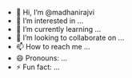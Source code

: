 - 👋 Hi, I’m @madhanirajvi
- 👀 I’m interested in ...
- 🌱 I’m currently learning ...
- 💞️ I’m looking to collaborate on ...
- 📫 How to reach me ...
- 😄 Pronouns: ...
- ⚡ Fun fact: ...

<!---
madhanirajvi/madhanirajvi is a ✨ special ✨ repository because its `README.md` (this file) appears on your GitHub profile.
You can click the Preview link to take a look at your changes.
--->
